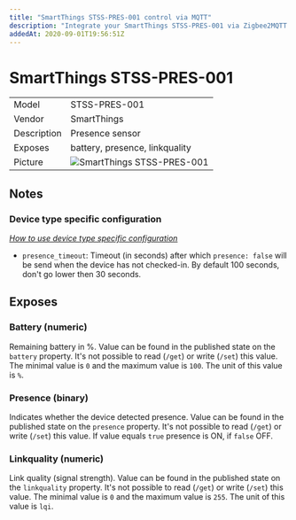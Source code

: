 ```yaml
---
title: "SmartThings STSS-PRES-001 control via MQTT"
description: "Integrate your SmartThings STSS-PRES-001 via Zigbee2MQTT with whatever smart home infrastructure you are using without the vendors bridge or gateway."
addedAt: 2020-09-01T19:56:51Z
---
```


<!-- !!!! -->
<!-- ATTENTION: This file is auto-generated through docgen! -->
<!-- You can only edit the "## Notes"-Section. -->
<!-- !!!! -->

# SmartThings STSS-PRES-001

|     |     |
|-----|-----|
| Model | STSS-PRES-001  |
| Vendor  | SmartThings  |
| Description | Presence sensor |
| Exposes | battery, presence, linkquality |
| Picture | ![SmartThings STSS-PRES-001](https://psi-4ward.github.io/zigbee2mqtt.io/images/devices/STSS-PRES-001.jpg) |


## Notes

### Device type specific configuration
*[How to use device type specific configuration](../guide/configuration/#device-specific-configuration)*

* `presence_timeout`: Timeout (in seconds) after which `presence: false` will be send when the device has not checked-in. By default 100 seconds, don't go lower then 30 seconds.



## Exposes

### Battery (numeric)
Remaining battery in %.
Value can be found in the published state on the `battery` property.
It's not possible to read (`/get`) or write (`/set`) this value.
The minimal value is `0` and the maximum value is `100`.
The unit of this value is `%`.

### Presence (binary)
Indicates whether the device detected presence.
Value can be found in the published state on the `presence` property.
It's not possible to read (`/get`) or write (`/set`) this value.
If value equals `true` presence is ON, if `false` OFF.

### Linkquality (numeric)
Link quality (signal strength).
Value can be found in the published state on the `linkquality` property.
It's not possible to read (`/get`) or write (`/set`) this value.
The minimal value is `0` and the maximum value is `255`.
The unit of this value is `lqi`.

